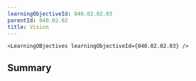 ```yaml
---
learningObjectiveId: 040.02.02.03
parentId: 040.02.02
title: Vision
---
```


```tsx eval
<LearningOBjectives learningObjectiveId={040.02.02.03} />
```

## Summary

